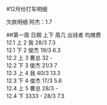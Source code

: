 #12月份打车明细

欠款明细
阿杰：1.7

##第一周
日期  上下  周几  出钱者  均摊费<br />
12.1  上  2 我  28/3 7.3<br />
12.1  下  2 俊杰  19/3 6.3<br />
12.2  上  3 曹总  32 -<br />
12.2  下  3 俊杰  21/3 7<br />
12.3  上  4 我  40/3 13.3<br />
12.3  下  4 俊杰  17/3 5.6<br />
12.4  上  5 曹总  28/3 -<br />
12.4  下  3333 -  28/3 7.3<br />
